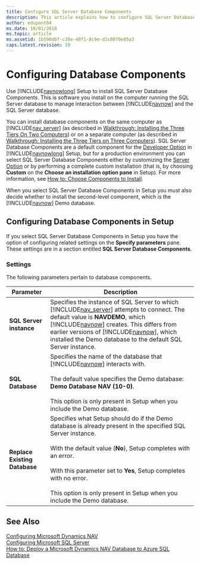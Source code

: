 ```yaml
---
title: Configure SQL Server Database Components
description: This article explains how to configure SQL Server Database Components and how to apply custom settings to the relevant components.
author: edupont04
ms.date: 10/01/2018
ms.topic: article
ms.assetid: 1b590d6f-c38e-40f1-8c9e-d1c8070e05a3
caps.latest.revision: 19
---
```

# Configuring Database Components
Use [!INCLUDE[navnowlong](includes/navnowlong_md.md)] Setup to install SQL Server Database Components. This is software you install on the computer running the SQL Server database to manage interaction between [!INCLUDE[navnow](includes/navnow_md.md)] and the SQL Server database.  

 You can install database components on the same computer as [!INCLUDE[nav_server](includes/nav_server_md.md)] \(as described in [Walkthrough: Installing the Three Tiers On Two Computers](Walkthrough--Installing-the-Three-Tiers-On-Two-Computers.md)\) or on a separate computer \(as described in [Walkthrough: Installing the Three Tiers on Three Computers](Walkthrough--Installing-the-Three-Tiers-on-Three-Computers.md)\). SQL Server Database Components are a default component for the [Developer Option](Developer-Option.md) in [!INCLUDE[navnowlong](includes/navnowlong_md.md)] Setup, but for a production environment you can select SQL Server Database Components either by customizing the [Server Option](Server-Option.md) or by performing a complete custom installation \(that is, by choosing **Custom** on the **Choose an installation option pane** in Setup\). For more information, see [How to: Choose Components to Install](How-to--Choose-Components-to-Install.md).  

 When you select SQL Server Database Components in Setup you must also decide whether to install the second-level component, which is the [!INCLUDE[navnow](includes/navnow_md.md)] Demo database.  

## Configuring Database Components in Setup  
 If you select SQL Server Database Components in Setup you have the option of configuring related settings on the **Specify parameters** pane. These settings are in a section entitled **SQL Server Database Components**.  

### Settings  
 The following parameters pertain to database components.  

|Parameter|Description|  
|---------------|-----------------|  
|**SQL Server instance**|Specifies the instance of SQL Server to which [!INCLUDE[nav_server](includes/nav_server_md.md)] attempts to connect. The default value is **NAVDEMO**, which [!INCLUDE[navnow](includes/navnow_md.md)] creates. This differs from earlier versions of [!INCLUDE[navnow](includes/navnow_md.md)], which installed the Demo database to the default SQL Server instance.|  
|**SQL Database**|Specifies the name of the database that [!INCLUDE[navnow](includes/navnow_md.md)] interacts with.<br /><br /> The default value specifies the Demo database: **Demo Database NAV \(10-0\)**.<br /><br /> This option is only present in Setup when you include the Demo database.|  
|**Replace Existing Database**|Specifies what Setup should do if the Demo database is already present in the specified SQL Server instance.<br /><br /> With the default value \(**No**\), Setup completes with an error.<br /><br /> With this parameter set to **Yes**, Setup completes with no error.<br /><br /> This option is only present in Setup when you include the Demo database.|  

## See Also  
 [Configuring Microsoft Dynamics NAV](Configuring-Microsoft-Dynamics-NAV.md)   
 [Configuring Microsoft SQL Server](Configuring-Microsoft-SQL-Server.md)   
 [How to: Deploy a Microsoft Dynamics NAV Database to Azure SQL Database](How-to--Deploy-a-Microsoft-Dynamics-NAV-Database-to-Azure-SQL-Database.md)
